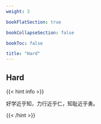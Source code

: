 ```yaml
---
weight: 3

bookFlatSection: true

bookCollapseSection: false

bookToc: false

title: "Hard"
---
```


## Hard

{{< hint info >}}

好学近乎知，力行近乎仁，知耻近乎勇。

{{< /hint >}}

